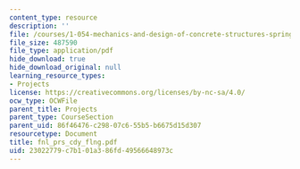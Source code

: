 ```yaml
---
content_type: resource
description: ''
file: /courses/1-054-mechanics-and-design-of-concrete-structures-spring-2004/23022779c7b101a386fd49566648973c_fnl_prs_cdy_flng.pdf
file_size: 487590
file_type: application/pdf
hide_download: true
hide_download_original: null
learning_resource_types:
- Projects
license: https://creativecommons.org/licenses/by-nc-sa/4.0/
ocw_type: OCWFile
parent_title: Projects
parent_type: CourseSection
parent_uid: 86f46476-c298-07c6-55b5-b6675d15d307
resourcetype: Document
title: fnl_prs_cdy_flng.pdf
uid: 23022779-c7b1-01a3-86fd-49566648973c
---
```

